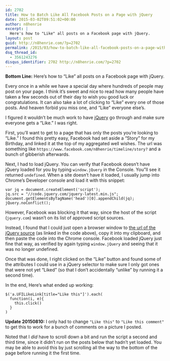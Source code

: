 ```yaml
---
id: 2702
title: How to Batch Like All Facebook Posts on a Page with jQuery
date: 2015-03-02T09:51:02+00:00
author: n8henrie
excerpt: |
  Here's how to "Like" all posts on a Facebook page with jQuery.
layout: post
guid: http://n8henrie.com/?p=2702
permalink: /2015/03/how-to-batch-like-all-facebook-posts-on-a-page-with-jquery-2/
dsq_thread_id:
  - 3561243276
disqus_identifier: 2702 http://n8henrie.com/?p=2702
---
```

**Bottom Line:** Here’s how to “Like” all posts on a Facebook page with jQuery.<!--more-->

Every once in a while we have a special day where hundreds of people may post on your page. I think it’s sweet and nice to read how many people have taken a few seconds out of their day to wish you good luck or congratulations. It can also take a lot of clicking to “Like” every one of those posts. And heaven forbid you miss one, and “Like” everyone else’s.

I figured it wouldn’t be much work to have <a href="http://jquery.com/" target="_blank">jQuery</a> go through and make sure everyone gets a “Like.” I was right.

First, you’ll want to get to a page that has only the posts you’re looking to “Like.” I found this pretty easy, Facebook had set aside a “Story” for my Birthday, and linked it at the top of my aggregated well wishes. The url was something like `https://www.facebook.com/n8henrie/timeline/story?` and a bunch of gibberish afterwards.

Next, I had to load jQuery. You can verify that Facebook doesn’t have jQuery loaded for you by typing `window.jQuery` in the Console. You”ll see it returned `undefined`. When a site doesn’t have it loaded, I usually jump into Chrome’s Developer console and load it with this snippet:

    var jq = document.createElement('script');
    jq.src = "//code.jquery.com/jquery-latest.min.js";
    document.getElementsByTagName('head')[0].appendChild(jq);
    jQuery.noConflict();

However, Facebook was blocking it that way, since the host of the script (`jquery.com`) wasn’t on its list of approved script sources. 

Instead, I found that I could just open a browser window to <a href="//code.jquery.com/jquery-latest.min.js" target="_blank">the url of the jQuery source</a> (as linked in the code above), copy it into my clipboard, and then paste the code into the Chrome console. Facebook loaded jQuery just fine that way, as verified by again typing `window.jQuery` and seeing that it was no longer undefined.

Once that was done, I right clicked on the “Like” button and found some of the attributes I could use in a jQuery selector to make sure I only got ones that were not yet “Liked” (so that I don’t accidentally “unlike” by running it a second time).

In the end, Here’s what ended up working:

    $('a.UFILikeLink[title="Like this"]').each(
      function(i, e){
        this.click()
      }
    )

**Update 20150810:** I only had to change `"Like this"` to `"Like this comment"` to get this to work for a bunch of comments on a picture I posted.

Noted that I _did_ have to scroll down a bit and run the script a second and third time, since it didn’t run on the posts below that hadn’t yet loaded. You may be able to avoid this by just scrolling all the way to the bottom of the page before running it the first time.